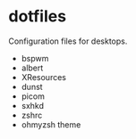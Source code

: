 # dotfiles

Configuration files for desktops. 
- bspwm 
- albert
- XResources
- dunst
- picom
- sxhkd
- zshrc
- ohmyzsh theme
